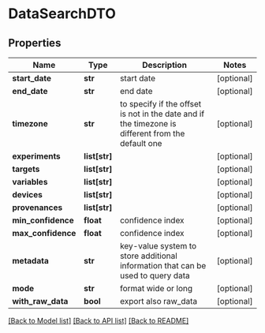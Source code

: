 # DataSearchDTO

## Properties
Name | Type | Description | Notes
------------ | ------------- | ------------- | -------------
**start_date** | **str** | start date | [optional] 
**end_date** | **str** | end date | [optional] 
**timezone** | **str** | to specify if the offset is not in the date and if the timezone is different from the default one | [optional] 
**experiments** | **list[str]** |  | [optional] 
**targets** | **list[str]** |  | [optional] 
**variables** | **list[str]** |  | [optional] 
**devices** | **list[str]** |  | [optional] 
**provenances** | **list[str]** |  | [optional] 
**min_confidence** | **float** | confidence index | [optional] 
**max_confidence** | **float** | confidence index | [optional] 
**metadata** | **str** | key-value system to store additional information that can be used to query data | [optional] 
**mode** | **str** | format wide or long | [optional] 
**with_raw_data** | **bool** | export also raw_data | [optional] 

[[Back to Model list]](../README.md#documentation-for-models) [[Back to API list]](../README.md#documentation-for-api-endpoints) [[Back to README]](../README.md)

